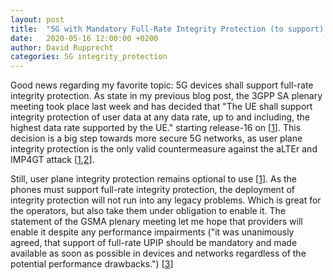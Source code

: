 ```yaml
---
layout: post
title:  "5G with Mandatory Full-Rate Integrity Protection (to support)!"
date:   2020-05-16 12:00:00 +0200
author: David Rupprecht
categories: 5G integrity_protection 
---
```


Good news regarding my favorite topic: 5G devices shall support full-rate integrity protection. As state in my previous blog post, the 3GPP SA plenary meeting took place last week and has decided that "The UE shall support integrity protection of user data at any data rate, up to and including, the highest data rate supported by the UE." starting release-16 on [[1](http://www.3gpp.org/ftp/tsg_sa/TSG_SA/TSGS_88E_Electronic/Docs/SP-200537.zip)]. This decision is a big step towards more secure 5G networks, as user plane integrity protection is the only valid countermeasure against the aLTEr and IMP4GT attack [[1](http://www.alter-attack.net),[2](http://www.imp4gt-attacks.net)].

Still, user plane integrity protection remains optional to use [[1](http://www.3gpp.org/ftp/tsg_sa/TSG_SA/TSGS_88E_Electronic/Docs/SP-200537.zip)]. As the phones must support full-rate integrity protection, the deployment of integrity protection will not run into any legacy problems. Which is great for the operators, but also take them under obligation to enable it. The statement of the GSMA plenary meeting let me hope that providers will enable it despite any performance impairments ("it was unanimously agreed, that support of full-rate UPIP should be mandatory and made available as soon as possible in devices and networks regardless of the potential performance drawbacks.")  [[3](https://www.3gpp.org/ftp/tsg_sa/TSG_SA/TSGS_88E_Electronic/Docs/SP-200533.zip)]